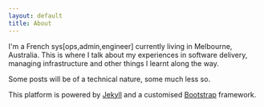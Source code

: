 ```yaml
---
layout: default
title: About
---
```

I'm a French sys[ops,admin,engineer] currently living in Melbourne, Australia. This is where I talk about my experiences in software delivery, managing infrastructure and other things I learnt along the way.

Some posts  will be of a technical nature, some much less so.

This platform is powered by [Jekyll](http://jekyllrb.com/) and a customised [Bootstrap](http://getbootstrap.com/) framework. 
